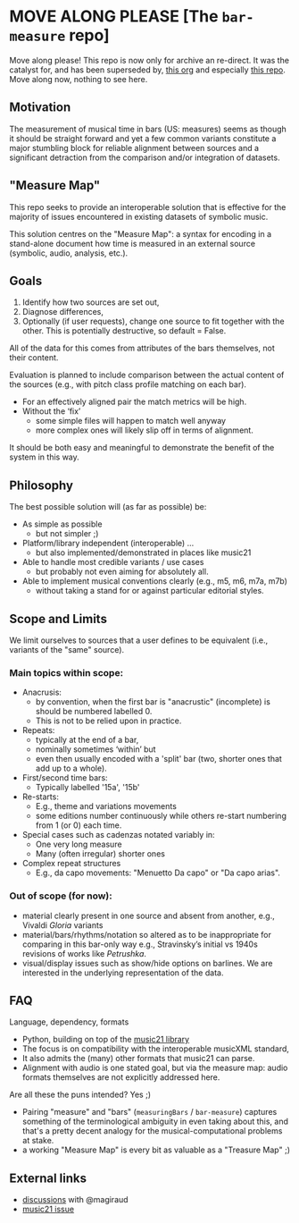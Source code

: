 # MOVE ALONG PLEASE [The `bar-measure` repo]

Move along please!
This repo is now only for archive an re-direct.
It was the catalyst for, and has been superseded by,
[this org](https://github.com/measure-map)
and especially [this repo](https://github.com/measure-map/pyMeasureMap).
Move along now, nothing to see here. 

## Motivation

The measurement of musical time in bars (US: measures)
seems as though it should be straight forward and yet a few common variants 
constitute a major stumbling block for reliable alignment between sources
and a significant detraction from the comparison and/or integration of datasets.

## "Measure Map"

This repo seeks to provide an interoperable solution that is effective for the majority of issues 
encountered in existing datasets of symbolic music.

This solution centres on the "Measure Map": 
a syntax for encoding in a stand-alone document how time is measured in an external source (symbolic, audio, analysis, etc.).

## Goals

1. Identify how two sources are set out,
1. Diagnose differences,
1. Optionally (if user requests), change one source to fit together with the other. This is potentially destructive, so default = False.

All of the data for this comes from attributes of the bars themselves, not their content.

Evaluation is planned to include comparison between the actual content of the sources (e.g., with pitch class profile matching on each bar).
- For an effectively aligned pair the match metrics will be high.
- Without the ‘fix’
  - some simple files will happen to match well anyway
  - more complex ones will likely slip off in terms of alignment.

It should be both easy and meaningful to demonstrate the benefit of the system in this way.

## Philosophy

The best possible solution will (as far as possible) be:
- As simple as possible
  - but not simpler ;)
- Platform/library independent (interoperable) …
  - but also implemented/demonstrated in places like music21
- Able to handle most credible variants / use cases
  - but probably not even aiming for absolutely all.
- Able to implement musical conventions clearly (e.g., m5, m6, m7a, m7b)
  - without taking a stand for or against particular editorial styles.

## Scope and Limits

We limit ourselves to sources that a user defines to be equivalent (i.e., variants of the 
"same" source).

### Main topics within scope:

- Anacrusis:
  - by convention, when the first bar is "anacrustic" (incomplete) is should be numbered labelled 0.
  - This is not to be relied upon in practice.
- Repeats:
  - typically at the end of a bar, 
  - nominally sometimes ‘within’ but
   - even then usually encoded with a 'split' bar (two, shorter ones that add up to a whole).
- First/second time bars:
  - Typically labelled '15a', '15b'
- Re-starts:
  - E.g., theme and variations movements
  - some editions number continuously while others re-start numbering from 1 (or 0) each time.
- Special cases such as cadenzas notated variably in:
  - One very long measure
  - Many (often irregular) shorter ones
- Complex repeat structures
  - E.g., da capo movements: "Menuetto Da capo" or "Da capo arias".

### Out of scope (for now):
- material clearly present in one source and absent from another, e.g., Vivaldi _Gloria_ variants
- material/bars/rhythms/notation so altered as to be inappropriate for comparing in this bar-only way e.g., Stravinsky’s initial vs 1940s revisions of works like _Petrushka_.
- visual/display issues such as show/hide options on barlines. We are interested in the underlying representation of the data.

## FAQ

Language, dependency, formats
- Python, building on top of the [music21 library](https://github.com/cuthbertLab/music21/)
- The focus is on compatibility with the interoperable musicXML standard,
- It also admits the (many) other formats that music21 can parse.
- Alignment with audio is one stated goal, but via the measure map: audio formats themselves are not explicitly addressed here.

Are all these the puns intended? Yes ;)
- Pairing "measure" and "bars" (`measuringBars` / `bar-measure`) captures something of the terminological ambiguity in even taking about this, and that's a pretty decent analogy for the musical-computational problems at stake.
- a working "Measure Map" is every bit as valuable as a "Treasure Map" ;)

## External links

- [discussions](https://gitlab.com/algomus.fr/dezrann/dezrann/-/issues/1030#note_1122509147) with @magiraud
- [music21 issue](https://github.com/cuthbertLab/music21/issues/1406)
